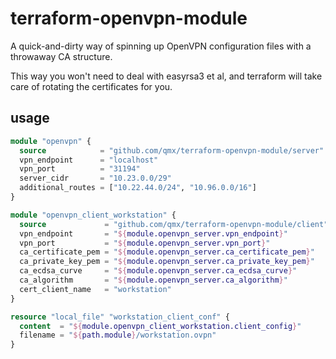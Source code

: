 # terraform-openvpn-module

A quick-and-dirty way of spinning up OpenVPN configuration files with a
throwaway CA structure.

This way you won't need to deal with easyrsa3 et al, and terraform will take
care of rotating the certificates for you.

## usage

```terraform
module "openvpn" {
  source            = "github.com/qmx/terraform-openvpn-module/server"
  vpn_endpoint      = "localhost"
  vpn_port          = "31194"
  server_cidr       = "10.23.0.0/29"
  additional_routes = ["10.22.44.0/24", "10.96.0.0/16"]
}

module "openvpn_client_workstation" {
  source             = "github.com/qmx/terraform-openvpn-module/client"
  vpn_endpoint       = "${module.openvpn_server.vpn_endpoint}"
  vpn_port           = "${module.openvpn_server.vpn_port}"
  ca_certificate_pem = "${module.openvpn_server.ca_certificate_pem}"
  ca_private_key_pem = "${module.openvpn_server.ca_private_key_pem}"
  ca_ecdsa_curve     = "${module.openvpn_server.ca_ecdsa_curve}"
  ca_algorithm       = "${module.openvpn_server.ca_algorithm}"
  cert_client_name   = "workstation"
}

resource "local_file" "workstation_client_conf" {
  content  = "${module.openvpn_client_workstation.client_config}"
  filename = "${path.module}/workstation.ovpn"
}
```

